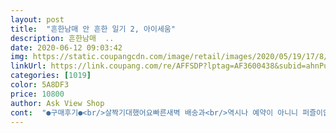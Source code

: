 ```yaml
---
layout: post 
title:  "흔한남매 안 흔한 일기 2, 아이세움" 
description: 흔한남매  ..
date: 2020-06-12 09:03:42 
img: https://static.coupangcdn.com/image/retail/images/2020/05/19/17/8/487b9bf2-432d-4437-a36e-82783ed4abd0.jpg 
linkUrl: https://link.coupang.com/re/AFFSDP?lptag=AF3600438&subid=ahnPublicAsk&pageKey=1598315315&itemId=2730483847&vendorItemId=70720622450&traceid=V0-113-21342a0bdc92a509 
categories: [1019] 
color: 5A8DF3 
price: 10800 
author: Ask View Shop 
cont:  "●구매후기●<br/>살짝기대했어요빠른새벽 배송과<br/>역시나 예약이 아니니 퍼즐이없네요.<br/><br/>원래 새 제품 비닐포장되어있는데 받자마자  뜯어보니 비닐포장없이 책덩그러니.<br/>.<br/>모서리찌그러져있고 누가뜯고반품한것마냥 새제품 아니다라는 느낌받았어요.<br/> 소독제막뿌렸네요.<br/> 아이는마냥 좋아하니 그냥 봅니다만 집찝합니다.<br/> 다음부턴 비닐포장되있는 새제품 보내주세요.<br/><br/>할인에 적립금도 있으니 좋아요<br/>항상 예약판매로 받았는데<br/>" 
---
```

